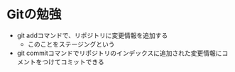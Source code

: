 # Gitの勉強

- git addコマンドで、リポジトリに変更情報を追加する
    - このことをステージングという
- git commitコマンドでリポジトリのインデックスに追加された変更情報にコメントをつけてコミットできる
